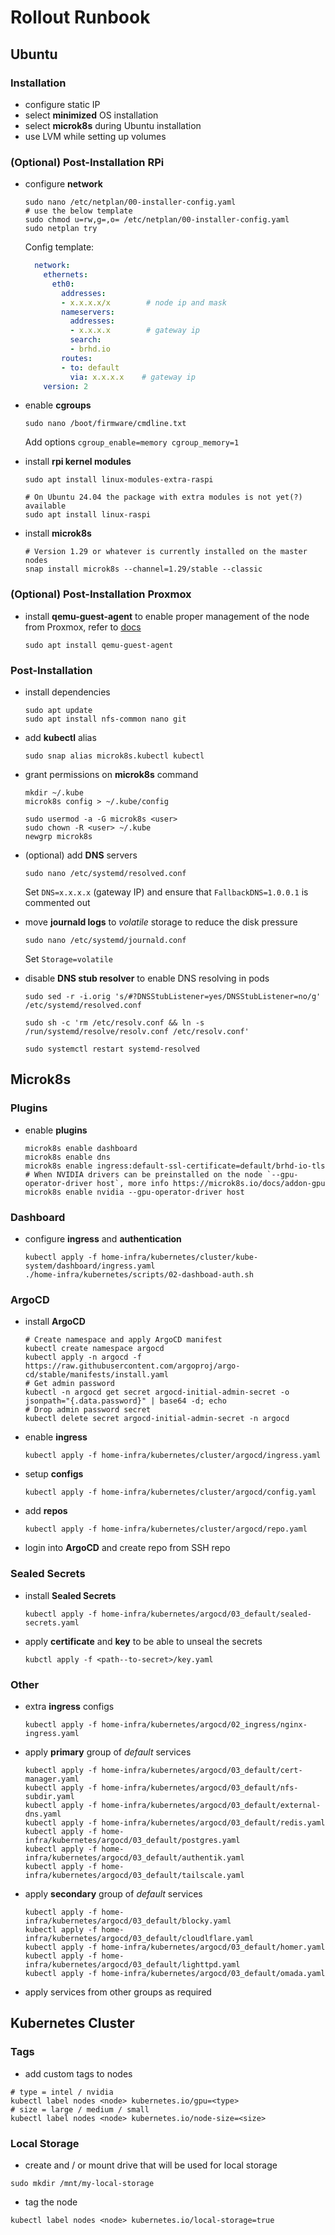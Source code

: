 # Rollout Runbook

## Ubuntu

### Installation

- configure static IP
- select **minimized** OS installation
- select **microk8s** during Ubuntu installation
- use LVM while setting up volumes

### (Optional) Post-Installation RPi
- configure **network**

  ```shell
  sudo nano /etc/netplan/00-installer-config.yaml
  # use the below template
  sudo chmod u=rw,g=,o= /etc/netplan/00-installer-config.yaml
  sudo netplan try
  ```
  
  Config template:
  ```yaml
    network:
      ethernets:
        eth0:
          addresses:
          - x.x.x.x/x        # node ip and mask
          nameservers:
            addresses:
            - x.x.x.x        # gateway ip
            search:
            - brhd.io
          routes:
          - to: default
            via: x.x.x.x    # gateway ip
      version: 2
    ```

- enable **cgroups**

  ```shell
  sudo nano /boot/firmware/cmdline.txt
  ```
  Add options `cgroup_enable=memory cgroup_memory=1`

- install **rpi kernel modules**

  ```shell
  sudo apt install linux-modules-extra-raspi

  # On Ubuntu 24.04 the package with extra modules is not yet(?) available
  sudo apt install linux-raspi
  ```

- install **microk8s**

  ```shell
  # Version 1.29 or whatever is currently installed on the master nodes
  snap install microk8s --channel=1.29/stable --classic
  ```

### (Optional) Post-Installation Proxmox
- install **qemu-guest-agent** to enable proper management of the node from Proxmox, refer to [docs](https://pve.proxmox.com/wiki/Qemu-guest-agent)

  ```
  sudo apt install qemu-guest-agent
  ```

### Post-Installation
- install dependencies

    ```shell
    sudo apt update
    sudo apt install nfs-common nano git
    ```
- add **kubectl** alias
    ```shell
    sudo snap alias microk8s.kubectl kubectl
    ```
- grant permissions on **microk8s** command

    ```shell
    mkdir ~/.kube
    microk8s config > ~/.kube/config

    sudo usermod -a -G microk8s <user>
    sudo chown -R <user> ~/.kube
    newgrp microk8s
    ```
- (optional) add **DNS** servers

    ```shell
    sudo nano /etc/systemd/resolved.conf
    ```
    Set `DNS=x.x.x.x` (gateway IP) and ensure that `FallbackDNS=1.0.0.1` is commented out

- move **journald logs** to *volatile* storage to reduce the disk pressure

    ```shell
    sudo nano /etc/systemd/journald.conf 
    ```
    Set `Storage=volatile`

- disable **DNS stub resolver** to enable DNS resolving in pods

    ```shell
    sudo sed -r -i.orig 's/#?DNSStubListener=yes/DNSStubListener=no/g' /etc/systemd/resolved.conf  

    sudo sh -c 'rm /etc/resolv.conf && ln -s /run/systemd/resolve/resolv.conf /etc/resolv.conf' 

    sudo systemctl restart systemd-resolved
    ```

## Microk8s

### Plugins

- enable **plugins**

    ```shell
    microk8s enable dashboard
    microk8s enable dns
    microk8s enable ingress:default-ssl-certificate=default/brhd-io-tls
    # When NVIDIA drivers can be preinstalled on the node `--gpu-operator-driver host`, more info https://microk8s.io/docs/addon-gpu
    microk8s enable nvidia --gpu-operator-driver host
    ```

### Dashboard

- configure **ingress** and **authentication**

    ```shell
    kubectl apply -f home-infra/kubernetes/cluster/kube-system/dashboard/ingress.yaml
    ./home-infra/kubernetes/scripts/02-dashboad-auth.sh
    ```

### ArgoCD

- install **ArgoCD**

    ```shell
    # Create namespace and apply ArgoCD manifest
    kubectl create namespace argocd
    kubectl apply -n argocd -f https://raw.githubusercontent.com/argoproj/argo-cd/stable/manifests/install.yaml
    # Get admin password
    kubectl -n argocd get secret argocd-initial-admin-secret -o jsonpath="{.data.password}" | base64 -d; echo
    # Drop admin password secret
    kubectl delete secret argocd-initial-admin-secret -n argocd
    ```

- enable **ingress**
    ```shell
    kubectl apply -f home-infra/kubernetes/cluster/argocd/ingress.yaml
    ```
- setup **configs**
    ```shell
    kubectl apply -f home-infra/kubernetes/cluster/argocd/config.yaml
    ```
- add **repos**
    ```shell
    kubectl apply -f home-infra/kubernetes/cluster/argocd/repo.yaml
    ```


- login into **ArgoCD** and create repo from SSH repo

### Sealed Secrets

- install **Sealed Secrets**

    ```shell
    kubectl apply -f home-infra/kubernetes/argocd/03_default/sealed-secrets.yaml
    ```

- apply **certificate** and **key** to be able to unseal the secrets
    ```shell
    kubctl apply -f <path--to-secret>/key.yaml
    ```

### Other

- extra **ingress** configs
    ```shell
    kubectl apply -f home-infra/kubernetes/argocd/02_ingress/nginx-ingress.yaml
    ```

- apply **primary** group of *default* services
    ```shell
    kubectl apply -f home-infra/kubernetes/argocd/03_default/cert-manager.yaml
    kubectl apply -f home-infra/kubernetes/argocd/03_default/nfs-subdir.yaml
    kubectl apply -f home-infra/kubernetes/argocd/03_default/external-dns.yaml
    kubectl apply -f home-infra/kubernetes/argocd/03_default/redis.yaml
    kubectl apply -f home-infra/kubernetes/argocd/03_default/postgres.yaml
    kubectl apply -f home-infra/kubernetes/argocd/03_default/authentik.yaml
    kubectl apply -f home-infra/kubernetes/argocd/03_default/tailscale.yaml
    ```
- apply **secondary** group of *default* services
    ```shell
    kubectl apply -f home-infra/kubernetes/argocd/03_default/blocky.yaml
    kubectl apply -f home-infra/kubernetes/argocd/03_default/cloudlflare.yaml
    kubectl apply -f home-infra/kubernetes/argocd/03_default/homer.yaml
    kubectl apply -f home-infra/kubernetes/argocd/03_default/lighttpd.yaml
    kubectl apply -f home-infra/kubernetes/argocd/03_default/omada.yaml
    ```
- apply services from other groups as required

## Kubernetes Cluster

### Tags

- add custom tags to nodes
```shell
# type = intel / nvidia
kubectl label nodes <node> kubernetes.io/gpu=<type>
# size = large / medium / small
kubectl label nodes <node> kubernetes.io/node-size=<size>
```

### Local Storage
- create and / or mount drive that will be used for local storage
```shell
sudo mkdir /mnt/my-local-storage
```
- tag the node
```shell
kubectl label nodes <node> kubernetes.io/local-storage=true
```